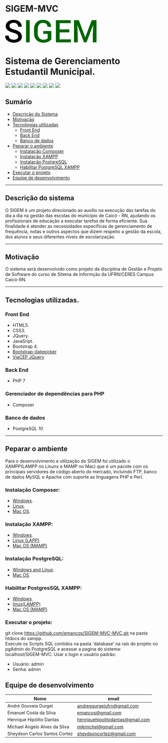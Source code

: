 # SIGEM-MVC
![](assets/img/logo.png)
# Sistema de Gerenciamento Estudantil Municipal.  
![](https://img.shields.io/badge/php-v7-green.svg?longCache=true&style=flat-square) ![](https://img.shields.io/badge/css-v3-blue.svg?longCache=true&style=flat-square) ![](https://img.shields.io/badge/html-v5-orange.svg?longCache=true&style=flat-square) ![](https://img.shields.io/badge/jQuery-v3.3.1-blue.svg?longCache=true&style=flat-square) ![](https://img.shields.io/badge/javascript-developer-pink.svg?longCache=true&style=flat-square) ![](https://img.shields.io/badge/Bootstrap-v4-purple.svg?longCache=true&style=flat-square) ![](https://img.shields.io/badge/PostgreSQL-v10-blue.svg?longCache=true&style=flat-square) ![](https://img.shields.io/badge/ViaCep-API-green.svg?longCache=true&style=flat-square) ![](https://img.shields.io/badge/BootstrapDatapicker-v1.6.4-purple.svg?longCache=true&style=flat-square)

## Sumário
- [Descrição do Sistema](https://github.com/emancos/SIGEM-MVC#descrição-do-sistema)
- [Motivação](https://github.com/emancos/SIGEM-MVC#motivação)
- [Tecnologias utilizadas](https://github.com/emancos/SIGEM-MVC#tecnologias-utilizadas)
	- [Front End](https://github.com/emancos/SIGEM-MVC#front-end)
	- [Back End](https://github.com/emancos/SIGEM-MVC#back-end)
	- [Banco de dados](https://github.com/emancos/SIGEM-MVC#banco-de-dados)
- [Peparar o ambiente](https://github.com/emancos/SIGEM-MVC#preparar-o-ambiente)
    - [Instalação Composer](https://github.com/emancos/SIGEM-MVC#instalação-composer)
	- [Instalação XAMPP](https://github.com/emancos/SIGEM-MVC#instalação-xampp)
	- [Instalação PostgreSQL](https://github.com/emancos/SIGEM-MVC#instalação-postgresql)
	- [Habilitar PostgreSQL XAMPP](https://github.com/emancos/SIGEM-MVC#habilitar-postgressql-xampp)
- [Executar o projeto](https://github.com/emancos/SIGEM-MVC#executar-o-projeto)
- [Equipe de desenvolvimento](https://github.com/emancos/SIGEM-MVC#equipe-de-desenvolvimento)

---

## Descrição do sistema
O SIGEM é um projeto direcionado ao auxílio na execução das tarefas do dia a dia na gestão das escolas do município de Caicó - RN, ajudando os profissionais de educação a executar tarefas de forma eficiente.
Sua finalidade é atender as necessidades específicas de gerenciamento de frequência, notas e outros aspectos que dizem respeito a gestão da escola, dos alunos e seus diferentes níveis de escolarização.

---
## Motivação
O sistema será desenvolvido como projeto da disciplina de Gestão e Projeto de Software do curso de Sitema de Informção da UFRN/CERES Campus Caicó-RN.

---
## Tecnologias utilizadas.
### Front End
- HTML5. 
- CSS3.
- JQuery.
- JavaSript.  
- Bootstrap 4.
- [Bootstrap-datepicker](https://bootstrap-datepicker.readthedocs.io/en/latest/)
- [ViaCEP JQuery](https://viacep.com.br/exemplo/jquery/)

### Back End
- PHP 7

### Gerenciador de dependências para PHP 
- Composer

### Banco de dados
- PostgreSQL 10

---
## Peparar o ambiente
Para o desenvolvimento e utilização do SIGEM foi utilizado o XAMPP(LAMPP no Linunx e MAMP no Mac) que é um pacote com os principais servidores de código aberto do mercado, incluindo FTP, banco de dados MySQL e Apache com suporte as linguagens PHP e Perl.
### Instalação Composer:
- [Windows](https://getcomposer.org/doc/00-intro.md#installation-windows).
- [Linux](https://www.hostinger.com/tutorials/how-to-install-composer#gref).
- [Mac OS](https://medium.com/@felipefranco_22418/instalando-o-composer-no-macos-sierra-10-13-5d761ba3092b).

### Instalação XAMPP:
- [Windows](https://www.webucator.com/how-to/how-install-start-test-xampp-on-windows-setup-of-introduction-php.cfm).
- [Linux (LAPP)](https://hectorgarciaperez.wordpress.com/2012/02/22/instalar-un-servidor-lapp-linux-apache-postgresql-php-en-debian-6/).
- [Mac OS (MAMP)](https://www.webucator.com/how-to/how-install-start-test-xampp-on-mac-osx.cfm).

### Instalação PostgreSQL:
- [Windows and Linux](http://www.techken.in/linux/install-postgresql-10-windows-10-linux/).
- [Mac OS](https://coolestguidesontheplant.com/installing-postgresql-database-os-x-10-9-mavericks-configure-phppgadmin/).

### Habilitar PostgresSQL XAMPP:
- [Windows](https://santiagobambui.wordpress.com/2013/02/06/ativando-o-postgresql-no-xampp/).
- [linux(LAMPP)](http://desarrollomaya.blogspot.com/2013/04/preparar-apache-de-xampp-para-acceder.html)
- [Mac OS (MAMP)](https://stackoverflow.com/questions/26003058/how-to-enable-postgresql-in-xampp-on-mac-os).

### Executar o projeto:
git clone https://github.com/emancos/SIGEM-MVC-MVC.git na pasta htdocs do xampp.  
Execute os Scripts SQL contidos na pasta 'database' na raís do projeto no pgAdmin do PostgreSQL e acessar a pagina do sistema:  
localhost/SIGEM-MVC.
Usar o login e usuário padrão:
- Usuário: admin
- Senha: admin

## Equipe de desenvolvimento
Nome|email
------------------------------|-----------------------------------
André Gouveia Gurgel | andreggurgelufrn@gmail.com
Emanuel Costa da Silva | emancos@gmail.com
Henrique Hipólito Dantas | henriquehipolitodantas@gmail.com
Michael Angelo Alves da Silva | mikmichel@gmail.com
Sheydson Carlos Santos Cortez | sheydsoncortez@gmail.com


